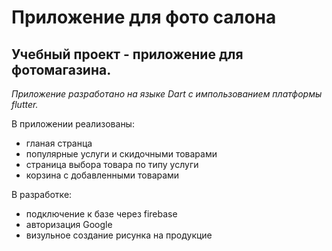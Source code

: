 # Приложение для фото салона 
## Учебный проект - приложение для фотомагазина.
*Приложение разработано на языке Dart с импользованием платформы flutter.*

В приложении реализованы:
- гланая странца
- популярные услуги и скидочными товарами
- страница выбора товара по типу услуги
- корзина с добавленными товарами

В разработке:
* подключение к базе через firebase
* авторизация Google
* визульное создание рисунка на продукцие




